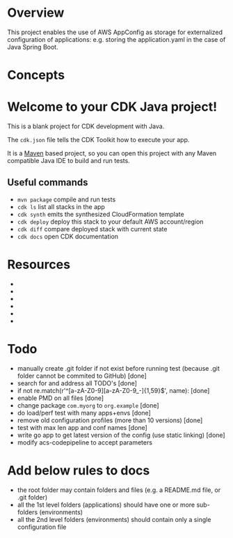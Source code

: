 # Overview
This project enables the use of AWS AppConfig as storage for externalized configuration of applications: e.g. storing the application.yaml in the case 
of Java Spring Boot.

# Concepts


# Welcome to your CDK Java project!

This is a blank project for CDK development with Java.

The `cdk.json` file tells the CDK Toolkit how to execute your app.

It is a [Maven](https://maven.apache.org/) based project, so you can open this project with any Maven compatible Java IDE to build and run tests.

## Useful commands

 * `mvn package`     compile and run tests
 * `cdk ls`          list all stacks in the app
 * `cdk synth`       emits the synthesized CloudFormation template
 * `cdk deploy`      deploy this stack to your default AWS account/region
 * `cdk diff`        compare deployed stack with current state
 * `cdk docs`        open CDK documentation

# Resources
- [](<https://commons.apache.org/proper/commons-cli/usage.html>)
- [](<https://docs.sonarsource.com/sonarqube/latest/analyzing-source-code/scanners/sonarscanner-for-gradle/>)
- [](<https://docs.spring.io/spring-framework/reference/index.html>)
- [](<https://javadoc.io/doc/org.mockito/mockito-core/latest/org/mockito/Mockito.html>)
- [](<https://commons.apache.org/proper/commons-lang/javadocs/api-release/index.html>)
- [](<>)

# Todo
- manually create .git folder if not exist before running test (because .git folder cannot be commited to GitHub) [done]
- search for and address all TODO's [done]
- if not re.match(r'^[a-zA-Z0-9][a-zA-Z0-9_\-]{1,59}$', name): [done]
- enable PMD on all files [done]
- change package `com.myorg` to `org.example` [done]
- do load/perf test with many apps+envs [done]
- remove old configuration profiles (more than 10 versions) [done]
- test with max len app and conf names [done]
- write go app to get latest version of the config (use static linking) [done]
- modify acs-codepipeline to accept parameters

# Add below rules to docs
- the root folder may contain folders and files (e.g. a README.md file, or .git folder)
- all the 1st level folders (applications) should have one or more sub-folders (environments)
- all the 2nd level folders (environments) should contain only a single configuration file
